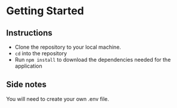 # Getting Started

## Instructions
* Clone the repository to your local machine.
* `cd` into the repository
* Run `npm install` to download the dependencies needed for the application
  

## Side notes
You will need to create your own .env file. 
